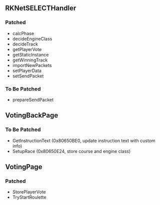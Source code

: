 ## RKNetSELECTHandler
### Patched
- calcPhase
- decideEngineClass
- decideTrack
- getPlayerVote
- getStaticInstance
- getWinningTrack
- importNewPackets
- setPlayerData
- setSendPacket

### To Be Patched
- prepareSendPacket

## VotingBackPage
### To Be Patched
- GetInstructionText (0x80650BE0, update instruction text with custom info)
- SetupRace (0x80650E24, store course and engine class)

## VotingPage
### Patched
- StorePlayerVote
- TryStartRoulette
